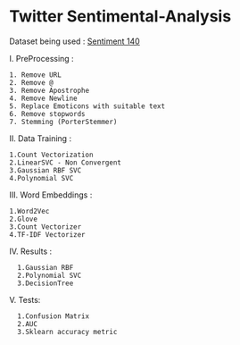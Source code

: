 # Twitter Sentimental-Analysis
Dataset being used : 
    [Sentiment 140](https://www.kaggle.com/kazanova/sentiment140)

I. PreProcessing :
    
    1. Remove URL
    2. Remove @
    3. Remove Apostrophe
    4. Remove Newline
    5. Replace Emoticons with suitable text
    6. Remove stopwords
    7. Stemming (PorterStemmer)
 
II. Data Training :
  
    1.Count Vectorization
    2.LinearSVC - Non Convergent
    3.Gaussian RBF SVC
    4.Polynomial SVC
 
III. Word Embeddings :
  
    1.Word2Vec
    2.Glove
    3.Count Vectorizer
    4.TF-IDF Vectorizer
    
    
 IV. Results :
      
      1.Gaussian RBF
      2.Polynomial SVC
      3.DecisionTree
   
  V. Tests:
      
      1.Confusion Matrix
      2.AUC
      3.Sklearn accuracy metric
 

